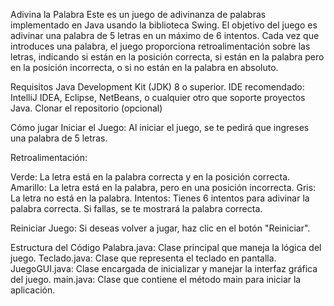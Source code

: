 Adivina la Palabra
Este es un juego de adivinanza de palabras implementado en Java usando la biblioteca Swing. El objetivo del juego es adivinar una palabra de 5 letras en un máximo de 6 intentos. Cada vez que introduces una palabra, el juego proporciona retroalimentación sobre las letras, indicando si están en la posición correcta, si están en la palabra pero en la posición incorrecta, o si no están en la palabra en absoluto.

Requisitos
Java Development Kit (JDK) 8 o superior.
IDE recomendado: IntelliJ IDEA, Eclipse, NetBeans, o cualquier otro que soporte proyectos Java.
Clonar el repositorio (opcional)

Cómo jugar
Iniciar el Juego: Al iniciar el juego, se te pedirá que ingreses una palabra de 5 letras.

Retroalimentación:

Verde: La letra está en la palabra correcta y en la posición correcta.
Amarillo: La letra está en la palabra, pero en una posición incorrecta.
Gris: La letra no está en la palabra.
Intentos: Tienes 6 intentos para adivinar la palabra correcta. Si fallas, se te mostrará la palabra correcta.

Reiniciar Juego: Si deseas volver a jugar, haz clic en el botón "Reiniciar".

Estructura del Código
Palabra.java: Clase principal que maneja la lógica del juego.
Teclado.java: Clase que representa el teclado en pantalla.
JuegoGUI.java: Clase encargada de inicializar y manejar la interfaz gráfica del juego.
main.java: Clase que contiene el método main para iniciar la aplicación.
